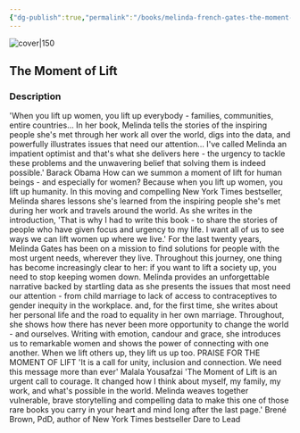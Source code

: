 ```yaml
---
{"dg-publish":true,"permalink":"/books/melinda-french-gates-the-moment-of-lift/","title":"\"The Moment of Lift\"","tags":["feminism","non-fiction","sociopolitical"]}
---
```




![cover|150](http://books.google.com/books/content?id=8eWGDwAAQBAJ&printsec=frontcover&img=1&zoom=1&source=gbs_api)

## The Moment of Lift

### Description

'When you lift up women, you lift up everybody - families, communities, entire countries... In her book, Melinda tells the stories of the inspiring people she's met through her work all over the world, digs into the data, and powerfully illustrates issues that need our attention... I've called Melinda an impatient optimist and that's what she delivers here - the urgency to tackle these problems and the unwavering belief that solving them is indeed possible.' Barack Obama How can we summon a moment of lift for human beings - and especially for women? Because when you lift up women, you lift up humanity. In this moving and compelling New York Times bestseller, Melinda shares lessons she's learned from the inspiring people she's met during her work and travels around the world. As she writes in the introduction, 'That is why I had to write this book - to share the stories of people who have given focus and urgency to my life. I want all of us to see ways we can lift women up where we live.' For the last twenty years, Melinda Gates has been on a mission to find solutions for people with the most urgent needs, wherever they live. Throughout this journey, one thing has become increasingly clear to her: if you want to lift a society up, you need to stop keeping women down. Melinda provides an unforgettable narrative backed by startling data as she presents the issues that most need our attention - from child marriage to lack of access to contraceptives to gender inequity in the workplace. and, for the first time, she writes about her personal life and the road to equality in her own marriage. Throughout, she shows how there has never been more opportunity to change the world - and ourselves. Writing with emotion, candour and grace, she introduces us to remarkable women and shows the power of connecting with one another. When we lift others up, they lift us up too. PRAISE FOR THE MOMENT OF LIFT 'It is a call for unity, inclusion and connection. We need this message more than ever' Malala Yousafzai 'The Moment of Lift is an urgent call to courage. It changed how I think about myself, my family, my work, and what's possible in the world. Melinda weaves together vulnerable, brave storytelling and compelling data to make this one of those rare books you carry in your heart and mind long after the last page.' Brené Brown, PdD, author of New York Times bestseller Dare to Lead
```